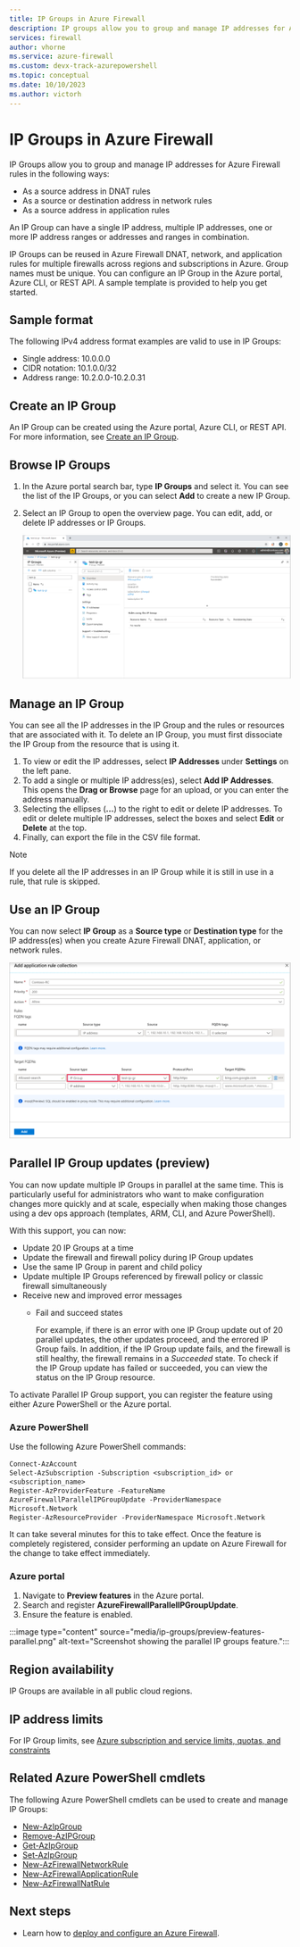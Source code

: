 ```yaml
---
title: IP Groups in Azure Firewall 
description: IP groups allow you to group and manage IP addresses for Azure Firewall rules.
services: firewall
author: vhorne
ms.service: azure-firewall
ms.custom: devx-track-azurepowershell
ms.topic: conceptual
ms.date: 10/10/2023
ms.author: victorh
---
```


# IP Groups in Azure Firewall

IP Groups allow you to group and manage IP addresses for Azure Firewall rules in the following ways:

- As a source address in DNAT rules
- As a source or destination address in network rules
- As a source address in application rules


An IP Group can have a single IP address, multiple IP addresses, one or more IP address ranges or addresses and ranges in combination.

IP Groups can be reused in Azure Firewall DNAT, network, and application rules for multiple firewalls across regions and subscriptions in Azure. Group names must be unique. You can configure an IP Group in the Azure portal, Azure CLI, or REST API. A sample template is provided to help you get started.

## Sample format

The following IPv4 address format examples are valid to use in IP Groups:

- Single address: 10.0.0.0
- CIDR notation: 10.1.0.0/32
- Address range: 10.2.0.0-10.2.0.31

## Create an IP Group

An IP Group can be created using the Azure portal, Azure CLI, or REST API. For more information, see [Create an IP Group](create-ip-group.md).

## Browse IP Groups
1. In the Azure portal search bar, type **IP Groups** and select it. You can see the list of the IP Groups, or you can select **Add** to create a new IP Group.
2. Select an IP Group to open the overview page. You can edit, add, or delete IP addresses or IP Groups.

   ![IP Groups overview](media/ip-groups/overview.png)

## Manage an IP Group

You can see all the IP addresses in the IP Group and the rules or resources that are associated with it. To delete an IP Group, you must first dissociate the IP Group from the resource that is using it.

1. To view or edit the IP addresses, select **IP Addresses** under **Settings** on the left pane.
2. To add a single or multiple IP address(es), select **Add IP Addresses**. This opens the **Drag or Browse** page for an upload, or you can enter the address manually.
3.    Selecting the ellipses (**…**) to the right to edit or delete IP addresses. To edit or delete multiple IP addresses, select the boxes and select **Edit** or **Delete** at the top.
4. Finally, can export the file in the CSV file format.

> [!NOTE]
> If you delete all the IP addresses in an IP Group while it is still in use in a rule, that rule is skipped.


## Use an IP Group

You can now select **IP Group** as a **Source type** or **Destination type** for the IP address(es) when you create Azure Firewall DNAT, application, or network rules.

![IP Groups in Firewall](media/ip-groups/fw-ipgroup.png)

## Parallel IP Group updates (preview)

You can now update multiple IP Groups in parallel at the same time. This is particularly useful for administrators who want to make configuration changes more quickly and at scale, especially when making those changes using a dev ops approach (templates, ARM, CLI, and Azure PowerShell).

With this support, you can now:

- Update 20 IP Groups at a time
- Update the firewall and firewall policy during IP Group updates
- Use the same IP Group in parent and child policy
- Update multiple IP Groups referenced by firewall policy or classic firewall simultaneously
- Receive new and improved error messages
   - Fail and succeed states

     For example, if there is an error with one IP Group update out of 20 parallel updates, the other updates proceed, and the errored IP Group fails. In addition, if the IP Group update fails, and the firewall is still healthy, the firewall remains in a *Succeeded* state. To check if the IP Group update has failed or succeeded, you can view the status on the IP Group resource.

To activate Parallel IP Group support, you can register the feature using either Azure PowerShell or the Azure portal.

### Azure PowerShell

Use the following Azure PowerShell commands:

```azurepowershell
Connect-AzAccount
Select-AzSubscription -Subscription <subscription_id> or <subscription_name>
Register-AzProviderFeature -FeatureName AzureFirewallParallelIPGroupUpdate -ProviderNamespace Microsoft.Network
Register-AzResourceProvider -ProviderNamespace Microsoft.Network
```
It can take several minutes for this to take effect. Once the feature is completely registered, consider performing an update on Azure Firewall for the change to take effect immediately.

### Azure portal

1. Navigate to **Preview features** in the Azure portal.
2. Search and register **AzureFirewallParallelIPGroupUpdate**.
3. Ensure the feature is enabled.

:::image type="content" source="media/ip-groups/preview-features-parallel.png" alt-text="Screenshot showing the parallel IP groups feature.":::

## Region availability

IP Groups are available in all public cloud regions.

## IP address limits

For IP Group limits, see [Azure subscription and service limits, quotas, and constraints](../azure-resource-manager/management/azure-subscription-service-limits.md#azure-firewall-limits)

## Related Azure PowerShell cmdlets

The following Azure PowerShell cmdlets can be used to create and manage IP Groups:

- [New-AzIpGroup](/powershell/module/az.network/new-azipgroup)
- [Remove-AzIPGroup](/powershell/module/az.network/remove-azipgroup)
- [Get-AzIpGroup](/powershell/module/az.network/get-azipgroup)
- [Set-AzIpGroup](/powershell/module/az.network/set-azipgroup)
- [New-AzFirewallNetworkRule](/powershell/module/az.network/new-azfirewallnetworkrule)
- [New-AzFirewallApplicationRule](/powershell/module/az.network/new-azfirewallapplicationrule)
- [New-AzFirewallNatRule](/powershell/module/az.network/new-azfirewallnatrule)

## Next steps

- Learn how to [deploy and configure an Azure Firewall](tutorial-firewall-deploy-portal.md).
